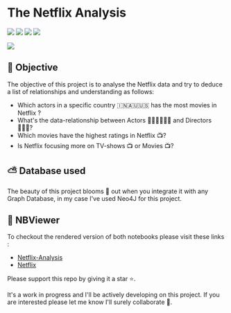 # The Netflix Analysis

![](https://img.shields.io/badge/Made--with-Python-green?style=plastic&logo=Python) ![](https://img.shields.io/badge/Complete-30%25-red?style=plastic) ![](https://img.shields.io/badge/stable-No%20Release-informational?style=plastic) ![](https://img.shields.io/badge/focus-analytics-important?style=plastic) 



![](https://github.com/lucifermorningstar1305/graph_1.png?raw=true)





## 🎯 Objective

The objective of this project is to analyse the Netflix data and try to deduce a list of relationships and understanding as follows:

* Which actors in a specific country 🇮🇳🇦🇺🇺🇸 has the most movies in Netflix ?
* What's the data-relationship between Actors 👨🏻‍🦱👩🏼‍🦰 and Directors 👨🏼‍🦳? 
* Which movies have the highest ratings in Netflix 📺?
* Is Netflix focusing more on TV-shows 📺 or Movies 📺?

## ⛅ Database used

The beauty of this project blooms :sunflower: out when you integrate it with any Graph Database, in my case I've used Neo4J for this project.

## 📔 NBViewer 

To checkout the rendered version of both notebooks please visit these links :

* [Netflix-Analysis](https://nbviewer.ipython.org/github/lucifermorningstar1305/netflix/blob/main/Netflix-Analysis.ipynb)
* [Netflix](https://nbviewer.ipython.org/github/lucifermorningstar1305/netflix/blob/main/Netflix.ipynb)

Please support this repo by giving it a star ⭐. 

It's a work in progress and I'll be actively developing on this project. If you are interested please let me know I'll surely collaborate 🤝. 






